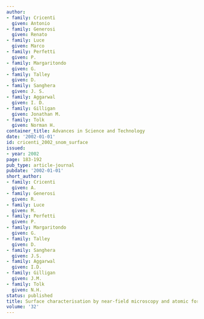 ```yaml
---
author:
- family: Cricenti
  given: Antonio
- family: Generosi
  given: Renato
- family: Luce
  given: Marco
- family: Perfetti
  given: P.
- family: Margaritondo
  given: G.
- family: Talley
  given: D.
- family: Sanghera
  given: J. S.
- family: Aggarwal
  given: I. D.
- family: Gilligan
  given: Jonathan M.
- family: Tolk
  given: Norman H.
container_title: Advances in Science and Technology
date: '2002-01-01'
id: cricenti_2002_snom_surface
issued:
- year: 2002
page: 183-192
pub_type: article-journal
pubdate: '2002-01-01'
short_author:
- family: Cricenti
  given: A.
- family: Generosi
  given: R.
- family: Luce
  given: M.
- family: Perfetti
  given: P.
- family: Margaritondo
  given: G.
- family: Talley
  given: D.
- family: Sanghera
  given: J.S.
- family: Aggarwal
  given: I.D.
- family: Gilligan
  given: J.M.
- family: Tolk
  given: N.H.
status: published
title: Surface characterisation by near-field microscopy and atomic force microscopy
volume: '32'
---
```

